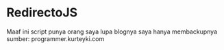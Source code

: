 # RedirectoJS
Maaf ini script punya orang saya lupa blognya saya hanya membackupnya
sumber: programmer.kurteyki.com
